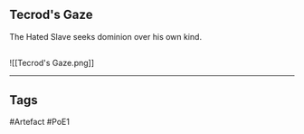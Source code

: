 ## Tecrod's Gaze
The Hated Slave seeks dominion over his own kind.
##
![[Tecrod's Gaze.png]]

---
## Tags
#Artefact
#PoE1